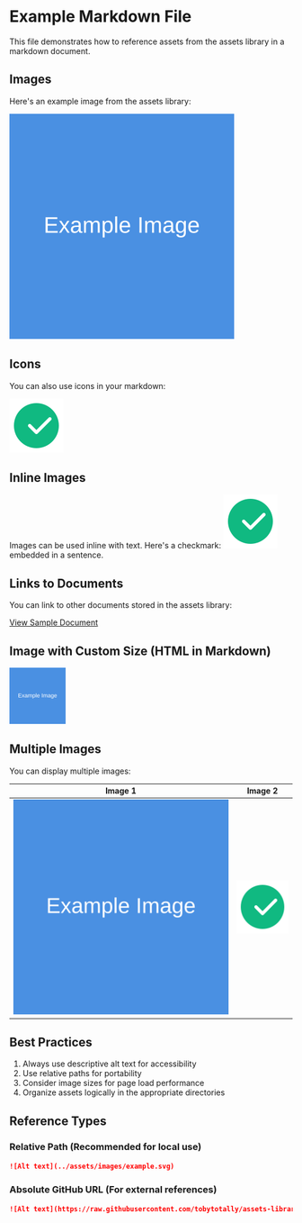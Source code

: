 # Example Markdown File

This file demonstrates how to reference assets from the assets library in a markdown document.

## Images

Here's an example image from the assets library:

![Example Image](../assets/images/example.svg)

## Icons

You can also use icons in your markdown:

![Checkmark Icon](../assets/icons/checkmark.svg)

## Inline Images

Images can be used inline with text. Here's a checkmark: ![checkmark](../assets/icons/checkmark.svg) embedded in a sentence.

## Links to Documents

You can link to other documents stored in the assets library:

[View Sample Document](../assets/documents/sample.md)

## Image with Custom Size (HTML in Markdown)

<img src="../assets/images/example.svg" alt="Example Image" width="100" height="100">

## Multiple Images

You can display multiple images:

| Image 1 | Image 2 |
|---------|---------|
| ![Example](../assets/images/example.svg) | ![Checkmark](../assets/icons/checkmark.svg) |

## Best Practices

1. Always use descriptive alt text for accessibility
2. Use relative paths for portability
3. Consider image sizes for page load performance
4. Organize assets logically in the appropriate directories

## Reference Types

### Relative Path (Recommended for local use)
```markdown
![Alt text](../assets/images/example.svg)
```

### Absolute GitHub URL (For external references)
```markdown
![Alt text](https://raw.githubusercontent.com/tobytotally/assets-library/main/assets/images/example.svg)
```
